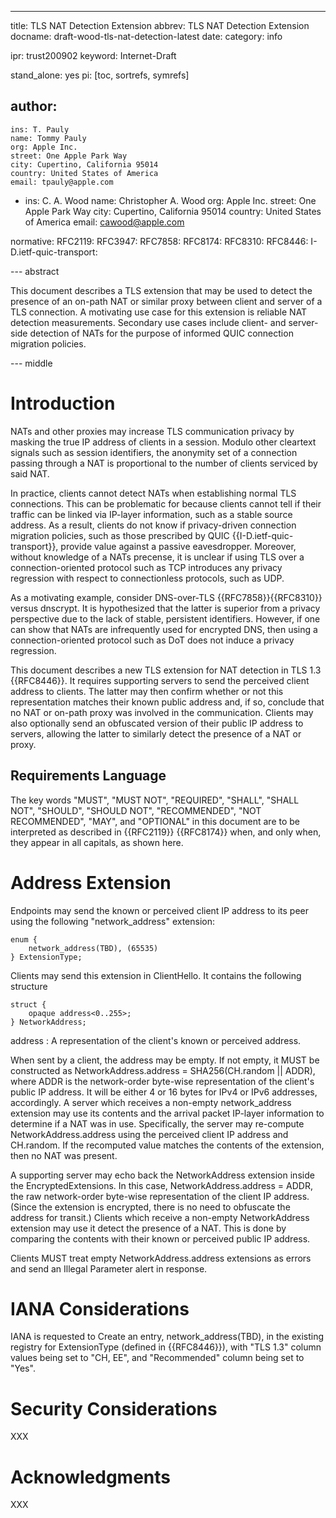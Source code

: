 ---
title: TLS NAT Detection Extension
abbrev: TLS NAT Detection Extension
docname: draft-wood-tls-nat-detection-latest
date:
category: info

ipr: trust200902
keyword: Internet-Draft

stand_alone: yes
pi: [toc, sortrefs, symrefs]

author:
  -
    ins: T. Pauly
    name: Tommy Pauly
    org: Apple Inc.
    street: One Apple Park Way
    city: Cupertino, California 95014
    country: United States of America
    email: tpauly@apple.com
  -
    ins: C. A. Wood
    name: Christopher A. Wood
    org: Apple Inc.
    street: One Apple Park Way
    city: Cupertino, California 95014
    country: United States of America
    email: cawood@apple.com

normative:
  RFC2119:
  RFC3947:
  RFC7858:
  RFC8174:
  RFC8310:
  RFC8446:
  I-D.ietf-quic-transport:

--- abstract

This document describes a TLS extension that may be used to detect the presence
of an on-path NAT or similar proxy between client and server of a TLS connection.
A motivating use case for this extension is reliable NAT detection measurements.
Secondary use cases include client- and server-side detection of NATs for the
purpose of informed QUIC connection migration policies.

--- middle

# Introduction

NATs and other proxies may increase TLS communication privacy by masking the true
IP address of clients in a session. Modulo other cleartext signals such as session
identifiers, the anonymity set of a connection passing through a NAT is proportional
to the number of clients serviced by said NAT.

In practice, clients cannot detect NATs when establishing normal TLS connections.
This can be problematic for because clients cannot tell if their traffic can be linked via
IP-layer information, such as a stable source address. As a result, clients do not know if
privacy-driven connection migration policies, such as those prescribed by QUIC {{I-D.ietf-quic-transport}},
provide value against a passive eavesdropper. Moreover, without knowledge of a NATs precense,
it is unclear if using TLS over a connection-oriented protocol such as TCP introduces any
privacy regression with respect to connectionless protocols, such as UDP.

As a motivating example, consider DNS-over-TLS {{RFC7858}}{{RFC8310}} versus dnscrypt. It is
hypothesized that the latter is superior from a privacy perspective due to the lack of stable,
persistent identifiers. However, if one can show that NATs are infrequently used for encrypted
DNS, then using a connection-oriented protocol such as DoT does not induce a privacy regression.

This document describes a new TLS extension for NAT detection in TLS 1.3 {{RFC8446}}. It requires supporting
servers to send the perceived client address to clients. The latter may then confirm whether or
not this representation matches their known public address and, if so, conclude that no NAT or
on-path proxy was involved in the communication. Clients may also optionally send an obfuscated
version of their public IP address to servers, allowing the latter to similarly detect the presence
of a NAT or proxy.

## Requirements Language

The key words "MUST", "MUST NOT", "REQUIRED", "SHALL", "SHALL NOT",
"SHOULD", "SHOULD NOT", "RECOMMENDED", "NOT RECOMMENDED", "MAY", and
"OPTIONAL" in this document are to be interpreted as described in
{{RFC2119}} {{RFC8174}} when, and only when, they appear in all capitals,
as shown here.

# Address Extension

Endpoints may send the known or perceived client IP address to its peer using the following
"network_address" extension:

~~~
enum {
    network_address(TBD), (65535)
} ExtensionType;
~~~

Clients may send this extension in ClientHello. It contains the following structure

~~~
struct {
    opaque address<0..255>;
} NetworkAddress;
~~~

address
: A representation of the client's known or perceived address.

When sent by a client, the address may be empty. If not empty, it MUST be constructed
as NetworkAddress.address = SHA256(CH.random || ADDR), where ADDR is the network-order
byte-wise representation of the client's public IP address. It will be either 4 or 16
bytes for IPv4 or IPv6 addresses, accordingly. A server which receives a non-empty
network_address extension may use its contents and the arrival packet IP-layer information
to determine if a NAT was in use. Specifically, the server may re-compute NetworkAddress.address
using the perceived client IP address and CH.random. If the recomputed value matches
the contents of the extension, then no NAT was present.

A supporting server may echo back the NetworkAddress extension inside the EncryptedExtensions.
In this case, NetworkAddress.address = ADDR, the raw network-order byte-wise representation
of the client IP address. (Since the extension is encrypted, there is no need to obfuscate
the address for transit.) Clients which receive a non-empty NetworkAddress extension may
use it detect the presence of a NAT. This is done by comparing the contents with their known
or perceived public IP address.

Clients MUST treat empty NetworkAddress.address extensions as errors and send an Illegal Parameter
alert in response.

# IANA Considerations

IANA is requested to Create an entry, network_address(TBD), in the existing registry
for ExtensionType (defined in {{RFC8446}}), with "TLS 1.3" column values being set to
"CH, EE", and "Recommended" column being set to "Yes".

# Security Considerations

XXX

# Acknowledgments

XXX
